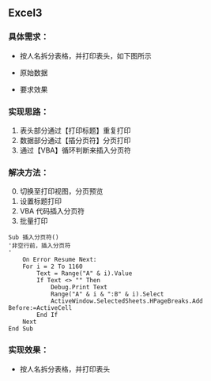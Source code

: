 ## Excel3

### 具体需求：
- 按人名拆分表格，并打印表头，如下图所示

- 原始数据

- 要求效果


### 实现思路：
1. 表头部分通过【打印标题】重复打印
2. 数据部分通过【插分页符】分页打印
3. 通过【VBA】循环判断来插入分页符

### 解决方法：
0. 切换至打印视图，分页预览
1. 设置标题打印
2. VBA 代码插入分页符
3. 批量打印

```  VBA
Sub 插入分页符()
'非空行前，插入分页符
'
    On Error Resume Next:
    For i = 2 To 1160
        Text = Range("A" & i).Value
        If Text <> "" Then
            Debug.Print Text
            Range("A" & i & ":B" & i).Select
            ActiveWindow.SelectedSheets.HPageBreaks.Add Before:=ActiveCell
        End If
    Next
End Sub
```

### 实现效果：
- 按人名拆分表格，并打印表头
